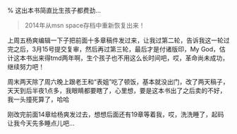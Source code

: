 % 这出本书简直比生孩子都费劲...

> 2014年从msn space存档中重新恢复出来！

上周五杨爽编辑一下子把前面十多章稿件发过来，让我过第二轮，告诉我这一轮过完之后，3月15号提交复审，然后再过第三轮，最后才是付诸版印，My God，估计这本书出来得tmd两年啊，生个孩子也不用这么长时间吧，哎，革命尚未成功，继续努力吧！

周末两天除了周六晚上跟老王和“表姐”吃了顿饭，基本就没出门，改了两天稿子，天天到后半夜1点多，我眼睛都要瞎了，心里想，要是这本书出了之后卖的不好，我一头撞死算了，哈哈

刚改完前面14章给杨爽发过去，想想后面还有19章等着我，哎，洗洗睡了，起码让我今天先多睡点儿吧...